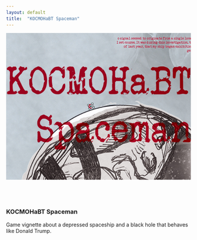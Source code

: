 ```yaml
---
layout: default
title:  "KOCMOHaBT Spaceman"
---
```


<div class="right">
  <div class="row">
    <div class="col-xs-12">
    </div>
    <div class="col-xs-8" style="padding-bottom:20px">
      <img src="/images/spaceman.jpg" class="img-responsive" alt="KOCMOHaBT Spaceman" style="padding-bottom: 2rem; max-width:100%">
    </div>
  </div>
  <h3 align="left">KOCMOHaBT Spaceman</h3>
  <p>Game vignette about a depressed spaceship and a black hole that behaves like Donald Trump.</p>
</div>
